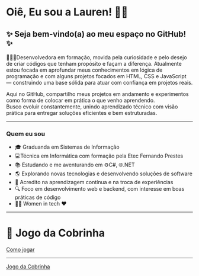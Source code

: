 
# Oiê, Eu sou a Lauren! 👋🏻
## ✨ Seja bem-vindo(a) ao meu espaço no GitHub! ✨

 👩🏻‍💻‍Desenvolvedora em formação, movida pela curiosidade e pelo desejo de criar códigos que tenham propósito e façam a diferença.
Atualmente estou focada em aprofundar meus conhecimentos em lógica de programação e com alguns projetos focados em HTML, CSS e JavaScript — construindo uma base sólida para atuar com confiança em projetos reais.

Aqui no GitHub, compartilho meus projetos em andamento e experimentos como forma de colocar em prática o que venho aprendendo.   
Busco evoluir constantemente, unindo aprendizado técnico com visão prática para entregar soluções eficientes e bem estruturadas.

****
### Quem eu sou

- 🎓 Graduanda em Sistemas de Informação
- 💻Técnica em Informática com formação pela Etec Fernando Prestes
- 📚 Estudando e me aventurando em ⚙️C#, 🌐.NET
- 🌎 Explorando novas tecnologias e desenvolvendo soluções de software
- 🔄 Acredito na aprendizagem contínua e na troca de experiências
- 🔍 Foco em desenvolvimento web e backend, com interesse em boas práticas de código
- 👩‍💻‍ Women in tech ❤️

***
# 🐍 Jogo da Cobrinha 
[Como jogar](https://github.com/laurenmaciel/jogo-cobrinha/raw/main/snakegame.gif)
***
[Jogo da Cobrinha](https://laurenmaciel.github.io/jogo-cobrinha/)

